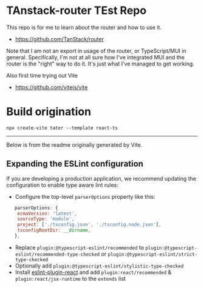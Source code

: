 # TAnstack-router TEst Repo

This repo is for me to learn about the router and how to use it.

* https://github.com/TanStack/router


Note that I am not an export in usage of the router, or TypeScript/MUI in 
general.  Specifically, I'm not at all sure how I've integrated MUI and the
router is the "right" way to do it.  It's just what I've managed to get working.


Also first time trying out Vite

* https://github.com/vitejs/vite


# Build origination

`npx create-vite tater --template react-ts`


---
Below is from the readme originally generated by Vite.

## Expanding the ESLint configuration

If you are developing a production application, we recommend updating the configuration to enable type aware lint rules:

- Configure the top-level `parserOptions` property like this:

```js
   parserOptions: {
    ecmaVersion: 'latest',
    sourceType: 'module',
    project: ['./tsconfig.json', './tsconfig.node.json'],
    tsconfigRootDir: __dirname,
   },
```

- Replace `plugin:@typescript-eslint/recommended` to `plugin:@typescript-eslint/recommended-type-checked` or `plugin:@typescript-eslint/strict-type-checked`
- Optionally add `plugin:@typescript-eslint/stylistic-type-checked`
- Install [eslint-plugin-react](https://github.com/jsx-eslint/eslint-plugin-react) and add `plugin:react/recommended` & `plugin:react/jsx-runtime` to the `extends` list
